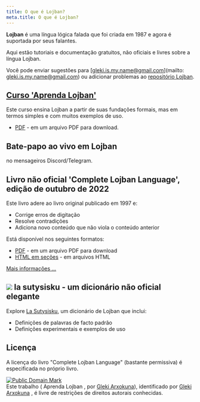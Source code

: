 ```yaml
---
title: O que é Lojban?
meta.title: O que é Lojban?
---
```


**Lojban** é uma língua lógica falada que foi criada em 1987 e agora é suportada por seus falantes.

Aqui estão tutoriais e documentação gratuitos, não oficiais e livres sobre a língua Lojban.

Você pode enviar sugestões para [gleki.is.my.name@gmail.com](mailto: gleki.is.my.name@gmail.com) ou adicionar problemas ao [repositório Lojban](https://github.com/la-lojban/lojban-made-easy/issues).
## [Curso 'Aprenda Lojban'](/pt/books/learn-lojban)

Este curso ensina Lojban a partir de suas fundações formais, mas em termos simples e com muitos exemplos de uso.

* [PDF](/vreji/uencu/pt/learn-lojban.pdf) - em um arquivo PDF para download.

## Bate-papo ao vivo em Lojban

no mensageiros Discord/Telegram.

## Livro não oficial 'Complete Lojban Language', edição de outubro de 2022

Este livro adere ao livro original publicado em 1997 e:

* Corrige erros de digitação
* Resolve contradições
* Adiciona novo conteúdo que não viola o conteúdo anterior

Está disponível nos seguintes formatos:

* [PDF](https://la-lojban.github.io/uncll/uncll-1.2.15/cll.pdf) - em um arquivo PDF para download
* [HTML em seções](https://la-lojban.github.io/uncll/uncll-1.2.15/xhtml_section_chunks/) - em arquivos HTML
<!-- * [EPUB](https://la-lojban.github.io/uncll/uncll-1.2.15/cll.epub) - como um livro EPUB -->

[Mais informações ...](/pt/articles/complete-lojban-language)
## ![](https://la-lojban.github.io/sutysisku/pixra/snime.svg) la sutysisku - um dicionário não oficial elegante

Explore [La Sutysisku](https://la-lojban.github.io/sutysisku/en/#seskari=cnano&sisku=coi_munje), um dicionário de Lojban que inclui:

* Definições de palavras de facto padrão
* Definições experimentais e exemplos de uso
## Licença

A licença do livro "Complete Lojban Language" (bastante permissiva) é especificada no próprio livro.

<p xmlns:dct="https://purl.org/dc/terms/">
<a rel="license" href="http://creativecommons.org/publicdomain/mark/1.0/">
<img src="https://i.creativecommons.org/p/mark/1.0/88x31.png"
     style="border-style: none;" alt="Public Domain Mark" />
</a>
<br />
Este trabalho (<span property="dct:title"> Aprenda Lojban </span>, por <a href="https://lojban.pw" rel="dct:creator"><span property="dct:title">Gleki Arxokuna</span></a>), identificado por <a href="https://lojban.pw" rel="dct:publisher"><span property="dct:title">Gleki Arxokuna</span></a> , é livre de restrições de direitos autorais conhecidas.
</p>